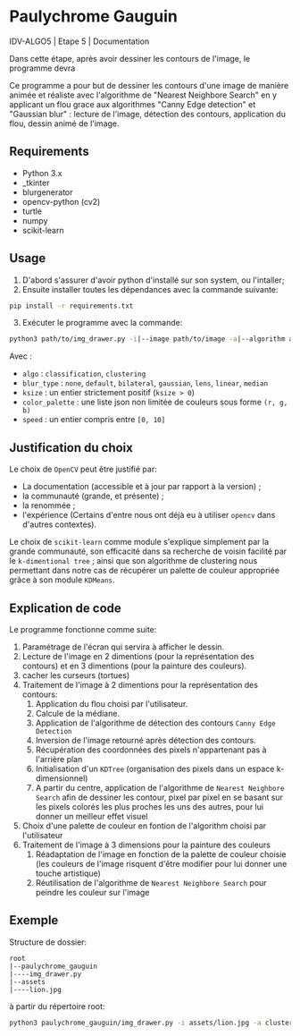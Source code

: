# Paulychrome Gauguin

IDV-ALGO5 | Etape 5 | Documentation

Dans cette étape, après avoir dessiner les contours de l'image, le programme devra 

Ce programme a pour but de dessiner les contours d'une image de manière animée et réaliste avec l'algorithme de "Nearest Neighbore Search" en y applicant un flou grace aux algorithmes "Canny Edge detection" et "Gaussian blur" : lecture de l'image, détection des contours, application du flou, dessin animé de l'image.

## Requirements

- Python 3.x
- _tkinter
- blurgenerator
- opencv-python (cv2)
- turtle
- numpy
- scikit-learn

## Usage

1. D'abord s'assurer d'avoir python d'installé sur son system, ou l'intaller;
2. Ensuite installer toutes les dépendances avec la commande suivante:
```bash
pip install -r requirements.txt
```
3. Exécuter le programme avec la commande:
```bash
python3 path/to/img_drawer.py -i|--image path/to/image -a|--algorithm algo -b|--blur blur_type [-k|--kernel ksize] -p|--palette color_palette [-s|--speed speed]
```
Avec :
- `algo` : `classification`, `clustering`
- `blur_type` : `none`, `default`, `bilateral`, `gaussian`, `lens`, `linear`, `median`
- `ksize` : un entier strictement positif (`ksize > 0`)
- `color_palette` : une liste json non limitée de couleurs sous forme `(r, g, b)`
- `speed` : un entier compris entre `[0, 10]`


## Justification du choix

Le choix de `OpenCV` peut être justifié par:
- La documentation (accessible et à jour par rapport à la version) ;
- la communauté (grande, et présente) ;
- la renommée ;
- l'expérience (Certains d'entre nous ont déjà eu à utiliser `opencv` dans d'autres contextes).

Le choix de `scikit-learn` comme module s'explique simplement par la grande communauté, son efficacité dans sa recherche de voisin facilité par le `k-dimentional tree` ; ainsi que son algorithme de clustering nous permettant dans notre cas de récupérer un palette de couleur appropriée grâce à son module `KDMeans`.

## Explication de code

Le programme fonctionne comme suite:

1. Paramétrage de l'écran qui servira à afficher le dessin.
2. Lecture de l'image en 2 dimentions (pour la représentation des contours) et en 3 dimentions (pour la painture des couleurs).
3. cacher les curseurs (tortues)
4. Traitement de l'image à 2 dimentions pour la représentation des contours:
    1. Application du flou choisi par l'utilisateur.
    2. Calcule de la médiane.
    3. Application de l'algorithme de détection des contours `Canny Edge Detection`
    4. Inversion de l'image retourné après détection des contours.
    5. Récupération des coordonnées des pixels n'appartenant pas à l'arrière plan
    6. Initialisation d'un `KDTree` (organisation des pixels dans un espace k-dimensionnel)
    9. A partir du centre, application de l'algorithme de `Nearest Neighbore Search` afin de dessiner les contour, pixel par pixel en se basant sur les pixels colorés les plus proches les uns des autres, pour lui donner un meilleur effet visuel
5. Choix d'une palette de couleur en fontion de l'algorithm choisi par l'utilisateur
6. Traitement de l'image à 3 dimensions pour la painture des couleurs
    1. Réadaptation de l'image en fonction de la palette de couleur choisie (les couleurs de l'image risquent d'être modifier pour lui donner une touche artistique)
    2. Réutilisation de l'algorithme de `Nearest Neighbore Search` pour peindre les couleur sur l'image


## Exemple

Structure de dossier:

    root
    |--paulychrome_gauguin
    |----img_drawer.py
    |--assets
    |----lion.jpg

à partir du répertoire root:

```bash
python3 paulychrome_gauguin/img_drawer.py -i assets/lion.jpg -a clustering -b default -s 10
```